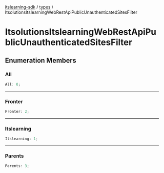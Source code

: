 [itslearning-sdk](../../modules.md) / [types](../index.md) / ItsolutionsItslearningWebRestApiPublicUnauthenticatedSitesFilter

# ItsolutionsItslearningWebRestApiPublicUnauthenticatedSitesFilter

## Enumeration Members

### All

```ts
All: 0;
```

***

### Fronter

```ts
Fronter: 2;
```

***

### Itslearning

```ts
Itslearning: 1;
```

***

### Parents

```ts
Parents: 3;
```
